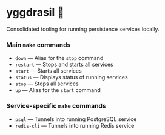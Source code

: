 # yggdrasil :rainbow:

Consolidated tooling for running persistence services locally.

### Main `make` commands

- `down` &mdash; Alias for the `stop` command
- `restart` &mdash; Stops and starts all services
- `start` &mdash; Starts all services
- `status` &mdash; Displays status of running services
- `stop` &mdash; Stops all services
- `up` &mdash; Alias for the `start` command

### Service-specific `make` commands

- `psql` &mdash; Tunnels into running PostgreSQL service
- `redis-cli` &mdash; Tunnels into running Redis service
